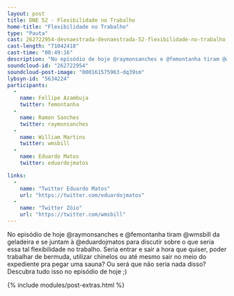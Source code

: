 ```yaml
---
layout: post
title: DNE 52 - Flexibilidade no Trabalho
home-title: "Flexibilidade no Trabalho"
type: "Pauta"
cast: 262722954-devnaestrada-devnaestrada-52-flexibilidade-no-trabalho.mp3
cast-length: "71042418"
cast-time: "00:49:16"
description: "No episódio de hoje @raymonsanches e @femontanha tiram @wmsbill da geladeira e se juntam à @eduardojmatos para discutir sobre o que seria essa tal flexibilidade no trabalho."
soundcloud-id: "262722954"
soundcloud-post-image: "000161575963-dq39sm"
lybsyn-id: "5634224"
participants:
  -
    name: Fellipe Azambuja
    twitter: femontanha
  -
    name: Ramon Sanches
    twitter: raymonsanches
  -
    name: William Martins
    twitter: wmsbill
  -
    name: Eduardo Matos
    twitter: eduardojmatos

links:
  -
    name: "Twitter Eduardo Matos"
    url: "https://twitter.com/eduardojmatos"
  -
    name: "Twitter Zóio"
    url: "https://twitter.com/wmsbill"
---
```


No episódio de hoje @raymonsanches e @femontanha tiram @wmsbill da geladeira e se juntam à @eduardojmatos para discutir sobre o que seria essa tal flexibilidade no trabalho. Seria entrar e sair a hora que quiser, poder trabalhar de bermuda, utilizar chinelos ou até mesmo sair no meio do expediente pra pegar uma sauna? Ou será que não seria nada disso? Descubra tudo isso no episódio de hoje ;)

{% include modules/post-extras.html %}
